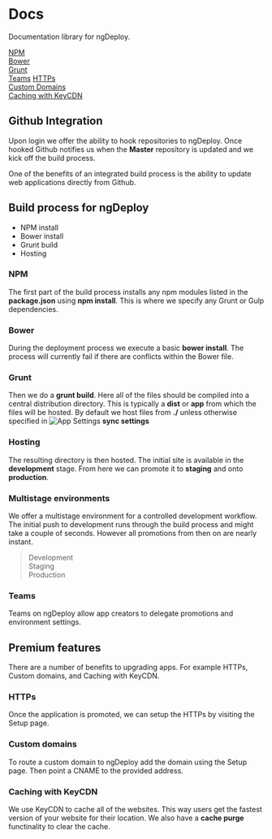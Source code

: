 # Docs
Documentation library for ngDeploy.   

[NPM](#npm-install)  
[Bower](#bower)  
[Grunt](#grunt)  
[Teams](#teams)
[HTTPs](#HTTPs)  
[Custom Domains](#custom-domains)  
[Caching with KeyCDN](#caching-with-keycdn)

## Github Integration
Upon login we offer the ability to hook repositories to ngDeploy. Once hooked Github notifies us when the **Master** repository is updated and we kick off the build process. 

One of the benefits of an integrated build process is the ability to update web applications directly from Github.

## Build process for ngDeploy
- NPM install
- Bower install
- Grunt build
- Hosting

### NPM
The first part of the build process installs any npm modules listed in the **package.json** using **npm install**. This is where we specify any Grunt or Gulp dependencies.

### Bower
During the deployment process we execute a basic **bower install**. The process will currently fail if there are conflicts within the Bower file. 

### Grunt
Then we do a **grunt build**. Here all of the files should be compiled into a central distribution directory. This is typically a **dist**  or **app** from which the files will be hosted. By default we host files from **./** unless otherwise specified in ![App Settings](http://res.cloudinary.com/ngdeploy/image/upload/c_fit,h_24/v1469102560/Screen_Shot_2016-07-21_at_8.02.25_AM_qkjgfu.png) **sync settings** 

### Hosting
The resulting directory is then hosted. The initial site is available in the **development** stage. From here we can promote it to **staging** and onto **production**. 

### Multistage environments
We offer a multistage environment for a controlled development workflow. The initial push to development runs through the build process and might take a couple of seconds. However all promotions from then on are nearly instant. 

> Development  
> Staging  
> Production  

### Teams
Teams on ngDeploy allow app creators to delegate promotions and environment settings.

## Premium features
There are a number of benefits to upgrading apps. For example HTTPs, Custom domains, and Caching with KeyCDN. 

### HTTPs
Once the application is promoted, we can setup the HTTPs by visiting the Setup page. 

### Custom domains
To route a custom domain to ngDeploy add the domain using the Setup page. Then point a CNAME to the provided address.

### Caching with KeyCDN
We use KeyCDN to cache all of the websites. This way users get the fastest version of your website for their location. We also have a **cache purge** functinality to clear the cache. 
